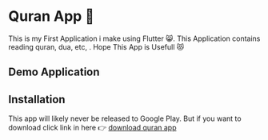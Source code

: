 # Quran App :open_book:

This is my First Application i make using Flutter :smile_cat:. This Application contains reading quran, dua, etc, . Hope This App is Usefull :heart_eyes_cat:


## Demo Application






## Installation

This app will likely never be released to Google Play. But if you want to download click link in here :point_right: [download quran app](https://github.com/ITakora/quran/releases) 

